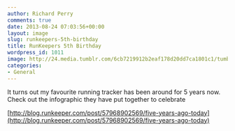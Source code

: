```yaml
---
author: Richard Perry
comments: true
date: 2013-08-24 07:03:56+00:00
layout: image
slug: runkeepers-5th-birthday
title: RunKeepers 5th Birthday
wordpress_id: 1011
image: http://24.media.tumblr.com/6cb7219912b2eaf178d20dd7ca1801c1/tumblr_mrh6xetIK21qzunbuo1_r1_1280.png
categories:
- General
---
```


It turns out my favourite running tracker has been around for 5 years now. Check out the infographic they have put together to celebrate

[http://blog.runkeeper.com/post/57968902569/five-years-ago-today](http://blog.runkeeper.com/post/57968902569/five-years-ago-today)

